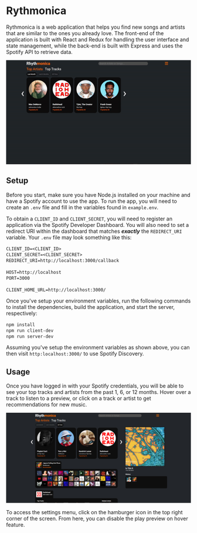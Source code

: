 # Rythmonica
Rythmonica is a web application that helps you find new songs and artists that are similar to the ones you already love. The front-end of the application is built with React and Redux for handling the user interface and state management, while the back-end is built with Express and uses the Spotify API to retrieve data.

![](./screenshots/rythmonica_preview.gif)

## Setup
Before you start, make sure you have Node.js installed on your machine and have a Spotify account to use the app. To run the app, you will need to create an `.env` file and fill in the variables found in `example.env`.

To obtain a `CLIENT_ID` and `CLIENT_SECRET`, you will need to register an application via the Spotify Developer Dashboard. You will also need to set a redirect URI within the dashboard that matches ***exactly*** the `REDIRECT_URI` variable. Your `.env` file may look something like this:

```
CLIENT_ID=<CLIENT_ID>
CLIENT_SECRET=<CLIENT_SECRET>
REDIRECT_URI=http://localhost:3000/callback

HOST=http://localhost
PORT=3000

CLIENT_HOME_URL=http://localhost:3000/
```

Once you've setup your environment variables, run the following commands to install the dependencies, build the application, and start the server, respectively:

```
npm install
npm run client-dev
npm run server-dev
```

Assuming you've setup the environment variables as shown above, you can then visit `http:localhost:3000/` to use Spotify Discovery.

## Usage
Once you have logged in with your Spotify credentials, you will be able to see your top tracks and artists from the past 1, 6, or 12 months. Hover over a track to listen to a preview, or click on a track or artist to get recommendations for new music.

![](./screenshots/Feed01.png)

To access the settings menu, click on the hamburger icon in the top right corner of the screen. From here, you can disable the play preview on hover feature.
